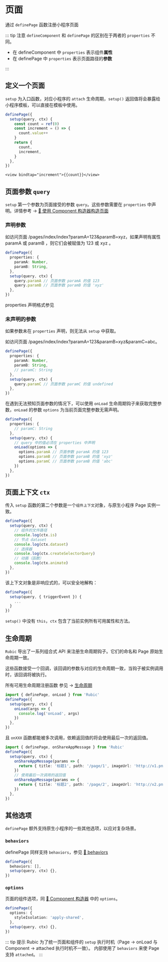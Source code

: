# 页面

通过 `definePage` 函数注册小程序页面

::: tip 注意
`defineComponent` 和 `definePage` 的区别在于两者的 `properties` 不同。

- 在 defineComponent 中 `properties` 表示组件**属性**
- 在 definePage 中 `properties` 表示页面路径的**参数**

:::

## 定义一个页面

`setup` 为入口函数，对应小程序的 `attach` 生命周期，`setup()` 返回值将会暴露给小程序模板，可以直接在模板中使用。

```ts
definePage({
  setup(query, ctx) {
    const count = ref(0)
    const increment = () => {
      count.value++
    }
    return {
      count,
      increment,
    }
  },
})
```

```vue-html
<view bindtap="increment">{{count}}</view>
```

## 页面参数 `query`

`setup` 第一个参数为页面接受的参数 `query`。这些参数需要在 `properties` 中声明。详情参考 -> [:link: 使用 Component 构造器构造页面](https://developers.weixin.qq.com/miniprogram/dev/framework/custom-component/component.html#%E4%BD%BF%E7%94%A8-Component-%E6%9E%84%E9%80%A0%E5%99%A8%E6%9E%84%E9%80%A0%E9%A1%B5%E9%9D%A2)

### 声明参数

如访问页面 /pages/index/index?paramA=123&paramB=xyz，如果声明有属性 paramA 或 paramB ，则它们会被赋值为 123 或 xyz 。

```ts
definePage({
  properties: {
    paramA: Number,
    paramB: String,
  },
  setup(query, ctx) {
    query.paramA // 页面参数 paramA 的值 123
    query.paramB // 页面参数 paramB 的值 'xyz'
  },
})
```

properties 声明格式参见 [](./component.md#properties-%E5%A3%B0%E6%98%8E)

### 未声明的参数

如果参数未在 `properties` 声明，则无法从 `setup` 中获取。

如访问页面 /pages/index/index?paramA=123&paramB=xyz&paramC=abc。

```ts
definePage({
  properties: {
    paramA: Number,
    paramB: String,
    // paramC: String
  },
  setup(query, ctx) {
    query.paramC // 页面参数 paramC 的值 undefined
  },
})
```

在遇到无法预知页面参数的情况下，可以使用 `onLoad` 生命周期钩子来获取完整参数，`onLoad` 的参数 `options` 为当前页面完整参数无需声明。

```ts
definePage({
  properties: {
    // paramC: String
  },
  setup(query, ctx) {
    // query 中的值必须在 properties 中声明
    onLoad(options => {
      options.paramA // 页面参数 paramA 的值 123
      options.paramB // 页面参数 paramB 的值 'xyz'
      options.paramC // 页面参数 paramB 的值 'abc'
    })
  },
})
```

## 页面上下文 `ctx`

传入 `setup` 函数的第二个参数是一个`组件上下文`对象，与原生小程序 Page 实例一致。

```ts
definePage({
  setup(query, ctx) {
    // 组件的文件路径
    console.log(ctx.is)
    // 节点 dataset
    console.log(ctx.dataset)
    // 选择器
    console.log(ctx.createSelectorQuery)
    // 动画（函数）
    console.log(ctx.animate)
  },
})
```

该上下文对象是非响应式的，可以安全地解构：

```ts
definePage({
  setup(query, { triggerEvent }) {
    ...
  }
})
```

`setup()` 中没有 `this`，`ctx` 包含了当前实例所有可用属性和方法。

## 生命周期

`Rubic` 导出了一系列组合式 API 来注册生命周期钩子。它们的命名和 Page 原始生命周期一致。

这些函数接受一个回调，该回调的参数与对应的生命周期一致，当钩子被实例调用时，该回调将被执行。

所有可用生命周期注册函数 参见 -> [生命周期](./lifecycle.md#对应关系)

```ts
import { definePage, onLoad } from 'Rubic'
definePage({
  setup(query, ctx) {
    onLoad(args => {
      console.log('onLoad', args)
    })
  },
})
```

且 `onXXX` 函数都能被多次调用，依赖返回值的将会使用最后一次的返回值。

```ts
import { definePage, onShareAppMessage } from 'Rubic'
definePage({
  setup(query, ctx) {
    onShareAppMessage(params => {
      return { title: '标题1', path: '/page/1', imageUrl: 'http://x1.png' }
    })
    // 使用最后一次调用的返回值
    onShareAppMessage(params => {
      return { title: '标题2', path: '/page/2', imageUrl: 'http://x2.png'
    })
  },
})
```

## 其他选项

`definePage` 额外支持原生小程序的一些其他选项，以应对复杂场景。

### `behaviors`

definePage 同样支持 `behaviors`，参见 [:link: behaviors](https://developers.weixin.qq.com/miniprogram/dev/framework/custom-component/behaviors.html)

```ts
definePage({
  behaviors: [],
  setup(query, ctx) {},
})
```

### `options`

页面的组件选项，同 [:link: Component 构造器](https://developers.weixin.qq.com/miniprogram/dev/reference/api/Component.html) 中的 `options`。

```ts
definePage({
  options: {
    styleIsolation: 'apply-shared',
  },
  setup(query, ctx) {},
})
```

::: tip 提示
Rubic 为了统一页面和组件的 `setup` 执行时机（Page -> onLoad 与 Component -> attached 执行时机不一致）。 内部使用了 `behaviors` 来使 Page 支持 `attached`。
:::
